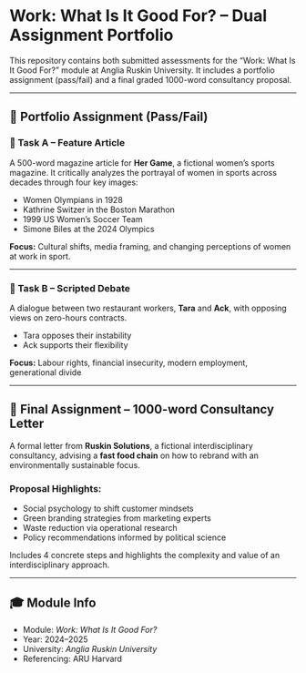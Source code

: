 # Work: What Is It Good For? – Dual Assignment Portfolio

This repository contains both submitted assessments for the “Work: What Is It Good For?” module at Anglia Ruskin University. It includes a portfolio assignment (pass/fail) and a final graded 1000-word consultancy proposal.

---

## 📁 Portfolio Assignment (Pass/Fail)

### 📝 Task A – Feature Article  
A 500-word magazine article for **Her Game**, a fictional women’s sports magazine. It critically analyzes the portrayal of women in sports across decades through four key images:
- Women Olympians in 1928  
- Kathrine Switzer in the Boston Marathon  
- 1999 US Women’s Soccer Team  
- Simone Biles at the 2024 Olympics

**Focus:** Cultural shifts, media framing, and changing perceptions of women at work in sport.

---

### 💬 Task B – Scripted Debate  
A dialogue between two restaurant workers, **Tara** and **Ack**, with opposing views on zero-hours contracts.  
- Tara opposes their instability  
- Ack supports their flexibility  

**Focus:** Labour rights, financial insecurity, modern employment, generational divide

---

## 📨 Final Assignment – 1000-word Consultancy Letter

A formal letter from **Ruskin Solutions**, a fictional interdisciplinary consultancy, advising a **fast food chain** on how to rebrand with an environmentally sustainable focus.

### Proposal Highlights:
- Social psychology to shift customer mindsets  
- Green branding strategies from marketing experts  
- Waste reduction via operational research  
- Policy recommendations informed by political science

Includes 4 concrete steps and highlights the complexity and value of an interdisciplinary approach.

---

## 🎓 Module Info
- Module: *Work: What Is It Good For?*  
- Year: 2024–2025  
- University: *Anglia Ruskin University*  
- Referencing: ARU Harvard  
